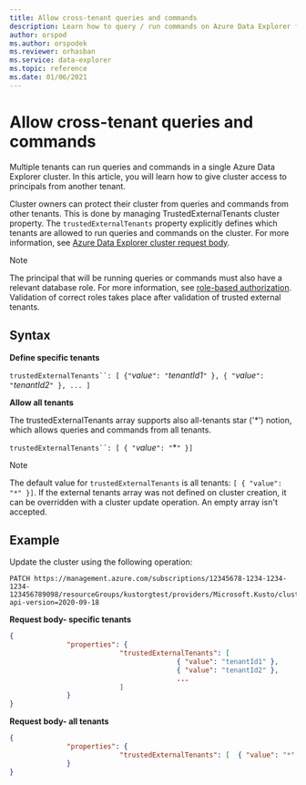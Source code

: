 ```yaml
---
title: Allow cross-tenant queries and commands
description: Learn how to query / run commands on Azure Data Explorer from multiple tenants.
author: orspod
ms.author: orspodek
ms.reviewer: orhasban
ms.service: data-explorer
ms.topic: reference
ms.date: 01/06/2021
---
```

# Allow cross-tenant queries and commands 

Multiple tenants can run queries and commands in a single Azure Data Explorer cluster. In this article, you will learn how to give cluster access to principals from another tenant.

Cluster owners can protect their cluster from queries and commands from other tenants. This is done by managing TrustedExternalTenants cluster property. The `trustedExternalTenants` property explicitly defines which tenants are allowed to run queries and commands on the cluster. For more information, see [Azure Data Explorer cluster request body](/rest/api/azurerekusto/clusters/createorupdate#request-body).

> [!NOTE]
> The principal that will be running queries or commands must also have a relevant database role. For more information, see [role-based authorization](./kusto/management/access-control/role-based-authorization.md). Validation of correct roles takes place after validation of trusted external tenants.

## Syntax

**Define specific tenants**

`trustedExternalTenants``: [ {"`*value*`": "`*tenantId1*`" }, { "`*value*`": "`*tenantId2*`" }, ... ]`

**Allow all tenants**

The trustedExternalTenants array supports also all-tenants star ('*') notion, which allows queries and commands from all tenants. 

`trustedExternalTenants``: [ { "`*value*`": "`*`" }]`

> [!NOTE]
> The default value for `trustedExternalTenants` is all tenants: `[ { "value": "*" }]`. If the external tenants array was not defined on cluster creation, it can be overridden with a cluster update operation. An empty array isn't accepted.

## Example

Update the cluster using the following operation:

```http
PATCH https://management.azure.com/subscriptions/12345678-1234-1234-1234-123456789098/resourceGroups/kustorgtest/providers/Microsoft.Kusto/clusters/kustoclustertest?api-version=2020-09-18

```

**Request body- specific tenants**

```json
{
              "properties": { 
                           "trustedExternalTenants": [
                                         { "value": "tenantId1" }, 
                                         { "value": "tenantId2" }, 
                                         ...
                           ]
              }
}
```

**Request body- all tenants**

```json
{
              "properties": { 
                           "trustedExternalTenants": [  { "value": "*" }  ]
              }
}

```